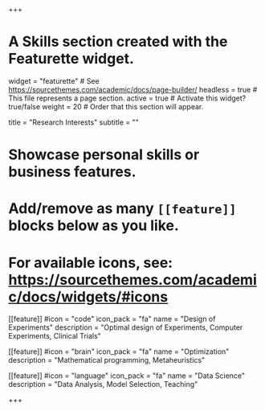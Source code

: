 +++
# A Skills section created with the Featurette widget.
widget = "featurette"  # See https://sourcethemes.com/academic/docs/page-builder/
headless = true  # This file represents a page section.
active = true  # Activate this widget? true/false
weight = 20  # Order that this section will appear.

title = "Research Interests"
subtitle = ""

# Showcase personal skills or business features.
# 
# Add/remove as many `[[feature]]` blocks below as you like.
# 
# For available icons, see: https://sourcethemes.com/academic/docs/widgets/#icons

[[feature]]
  #icon = "code"
  icon_pack = "fa"
  name = "Design of Experiments"
  description = "Optimal design of Experiments, Computer Experiments, Clinical Trials"
  
[[feature]]
  #icon = "brain"
  icon_pack = "fa"
  name = "Optimization"
  description = "Mathematical programming, Metaheuristics"  
  
[[feature]]
  #icon = "language"
  icon_pack = "fa"
  name = "Data Science"
  description = "Data Analysis, Model Selection, Teaching"

+++
